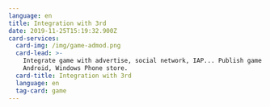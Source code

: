 ```yaml
---
language: en
title: Integration with 3rd
date: 2019-11-25T15:19:32.900Z
card-services:
  card-img: /img/game-admod.png
  card-lead: >-
    Integrate game with advertise, social network, IAP... Publish game in IOS,
    Android, Windows Phone store.
  card-title: Integration with 3rd
  language: en
  tag-card: game
---
```


